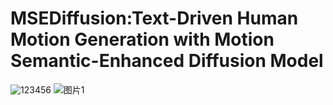 # MSEDiffusion:Text-Driven Human Motion Generation with Motion Semantic-Enhanced Diffusion Model
![123456](https://github.com/user-attachments/assets/36b19e01-66ab-475d-84c0-e5f0f0e48b90)
![图片1](https://github.com/user-attachments/assets/a3c24453-5b11-4996-a39f-0e0468938abf)
